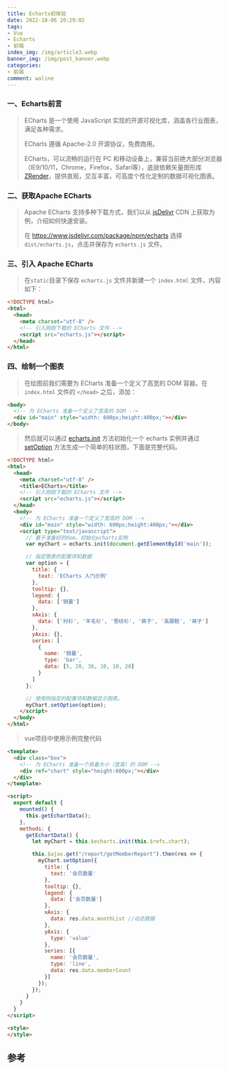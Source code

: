 ```yaml
---
title: Echarts初体验
date: 2022-10-06 20:29:02
tags: 
- Vue
- Echarts
- 前端
index_img: /img/article3.webp
banner_img: /img/post_banner.webp
categories:
- 前端
comment: waline
---
```


### 一、Echarts前言

> ECharts 是一个使用 JavaScript 实现的开源可视化库，涵盖各行业图表，满足各种需求。
>
> ECharts 遵循 Apache-2.0 开源协议，免费商用。
>
> ECharts，可以流畅的运行在 PC 和移动设备上，兼容当前绝大部分浏览器（IE9/10/11，Chrome，Firefox，Safari等），底层依赖矢量图形库 [ZRender](https://github.com/ecomfe/zrender)，提供直观，交互丰富，可高度个性化定制的数据可视化图表。

### 二、获取Apache ECharts

> Apache ECharts 支持多种下载方式，我们以从 [jsDelivr](https://www.jsdelivr.com/package/npm/echarts) CDN 上获取为例，介绍如何快速安装。
>
> 在 https://www.jsdelivr.com/package/npm/echarts 选择 `dist/echarts.js`，点击并保存为 `echarts.js` 文件。

### 三、引入 Apache ECharts

> 在`static`目录下保存 `echarts.js` 文件并新建一个 `index.html` 文件，内容如下：

```html
<!DOCTYPE html>
<html>
  <head>
    <meta charset="utf-8" />
    <!-- 引入刚刚下载的 ECharts 文件 -->
    <script src="echarts.js"></script>
  </head>
</html>
```

### 四、绘制一个图表

> 在绘图前我们需要为 ECharts 准备一个定义了高宽的 DOM 容器。在`index.html` 文件的 `</head>` 之后，添加：

```html
<body>
  <!-- 为 ECharts 准备一个定义了宽高的 DOM -->
  <div id="main" style="width: 600px;height:400px;"></div>
</body>
```

> 然后就可以通过 [echarts.init](https://echarts.apache.org//api.html#echarts.init) 方法初始化一个 echarts 实例并通过 [setOption](https://echarts.apache.org//api.html#echartsInstance.setOption) 方法生成一个简单的柱状图，下面是完整代码。

```html
<!DOCTYPE html>
<html>
  <head>
    <meta charset="utf-8" />
    <title>ECharts</title>
    <!-- 引入刚刚下载的 ECharts 文件 -->
    <script src="echarts.js"></script>
  </head>
  <body>
    <!-- 为 ECharts 准备一个定义了宽高的 DOM -->
    <div id="main" style="width: 600px;height:400px;"></div>
    <script type="text/javascript">
      // 基于准备好的dom，初始化echarts实例
      var myChart = echarts.init(document.getElementById('main'));

      // 指定图表的配置项和数据
      var option = {
        title: {
          text: 'ECharts 入门示例'
        },
        tooltip: {},
        legend: {
          data: ['销量']
        },
        xAxis: {
          data: ['衬衫', '羊毛衫', '雪纺衫', '裤子', '高跟鞋', '袜子']
        },
        yAxis: {},
        series: [
          {
            name: '销量',
            type: 'bar',
            data: [5, 20, 36, 10, 10, 20]
          }
        ]
      };

      // 使用刚指定的配置项和数据显示图表。
      myChart.setOption(option);
    </script>
  </body>
</html>
```

> vue项目中使用示例完整代码

```html
<template>
  <div class="box">
    <!-- 为 ECharts 准备一个具备大小（宽高）的 DOM -->
    <div ref="chart" style="height:600px;"></div>
  </div>
</template>

<script>
  export default {
    mounted() {
      this.getEchartData();
    },
    methods: {
      getEchartData() {
        let myChart = this.$echarts.init(this.$refs.chart);

        this.$ajax.get("/report/getMemberReport").then(res => {
          myChart.setOption({
            title: {
              text: '会员数量'
            },
            tooltip: {},
            legend: {
              data: ['会员数量']
            },
            xAxis: {
              data: res.data.monthList //动态数据
            },
            yAxis: {
              type: 'value'
            },
            series: [{
              name: '会员数量',
              type: 'line',
              data: res.data.memberCount
            }]
          });
        });
      }
    }
  }
</script>

<style>
</style>

```

## 参考
[^1]: Echarts示例
[^2]: Echarts-Github

<script src="//cdn.jsdelivr.net/npm/@waline/client"></script>
